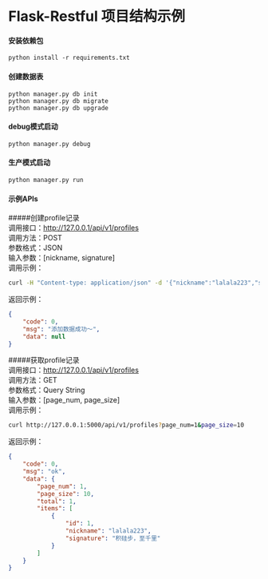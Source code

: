 # Flask-Restful 项目结构示例
#### 安装依赖包
```
python install -r requirements.txt
```

#### 创建数据表
```
python manager.py db init
python manager.py db migrate
python manager.py db upgrade
```

#### debug模式启动
```
python manager.py debug
```

#### 生产模式启动
```
python manager.py run
```

#### 示例APIs
#####创建profile记录  
调用接口：http://127.0.0.1/api/v1/profiles  
调用方法：POST  
参数格式：JSON  
输入参数：[nickname, signature]  
调用示例：
```bash
curl -H "Content-type: application/json" -d '{"nickname":"lalala223","signature":"积硅步，至千里"}' -X POST http://127.0.0.1:5000/api/v1/profiles
```
返回示例：
```json
{
    "code": 0,
    "msg": "添加数据成功～",
    "data": null
}
```

#####获取profile记录  
调用接口：http://127.0.0.1/api/v1/profiles  
调用方法：GET  
参数格式：Query String  
输入参数：[page_num, page_size]  
调用示例：
```bash
curl http://127.0.0.1:5000/api/v1/profiles?page_num=1&page_size=10
```
返回示例：
```json
{
    "code": 0,
    "msg": "ok",
    "data": {
        "page_num": 1,
        "page_size": 10,
        "total": 1,
        "items": [
            {
                "id": 1,
                "nickname": "lalala223",
                "signature": "积硅步，至千里"
            }
        ]
    }
}
```